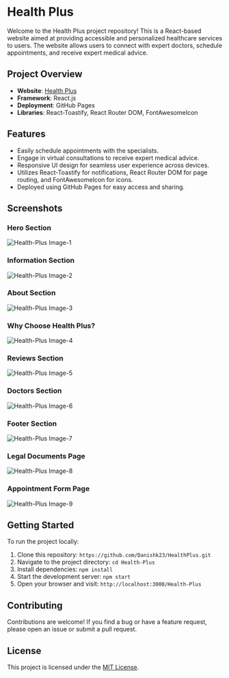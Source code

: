 # Health Plus

Welcome to the Health Plus project repository! This is a React-based website aimed at providing accessible and personalized healthcare services to users. The website allows users to connect with expert doctors, schedule appointments, and receive expert medical advice.

## Project Overview

- **Website**: [Health Plus]("http://localhost:3001/Health-Plus")
- **Framework**: React.js
- **Deployment**: GitHub Pages
- **Libraries**: React-Toastify, React Router DOM, FontAwesomeIcon

## Features

- Easily schedule appointments with the specialists.
- Engage in virtual consultations to receive expert medical advice.
- Responsive UI design for seamless user experience across devices.
- Utilizes React-Toastify for notifications, React Router DOM for page routing, and FontAwesomeIcon for icons.
- Deployed using GitHub Pages for easy access and sharing.

## Screenshots

### Hero Section

![Health-Plus Image-1](https://i.postimg.cc/0Q4839KN/Health-Plus-Image1.png)

### Information Section

![Health-Plus Image-2](https://i.postimg.cc/zvRJY4TF/Health-Plus-Image2.png)

### About Section

![Health-Plus Image-3](https://i.postimg.cc/8zGrwbV0/Health-Plus-Image3.png)

### Why Choose Health Plus?

![Health-Plus Image-4](https://i.postimg.cc/fknMz5Kn/Health-Plus-Image4.png)

### Reviews Section

![Health-Plus Image-5](https://i.postimg.cc/xjkHdCRt/Health-Plus-Image5.png)

### Doctors Section

![Health-Plus Image-6](https://i.postimg.cc/8PM6h0xv/Health-Plus-Image6.png)

### Footer Section

![Health-Plus Image-7](https://i.postimg.cc/sftWGrHy/Health-Plus-Image7.png)

### Legal Documents Page

![Health-Plus Image-8](https://i.postimg.cc/FKskXszb/Health-Plus-Image8.png)

### Appointment Form Page

![Health-Plus Image-9](https://i.postimg.cc/2SxLtBk8/Health-Plus-Image9.png)


## Getting Started

To run the project locally:

1. Clone this repository: `https://github.com/Danishk23/HealthPlus.git`
2. Navigate to the project directory: `cd Health-Plus`
3. Install dependencies: `npm install`
4. Start the development server: `npm start`
5. Open your browser and visit: `http://localhost:3000/Health-Plus`

## Contributing

Contributions are welcome! If you find a bug or have a feature request, please open an issue or submit a pull request.

## License

This project is licensed under the [MIT License](./LICENSE "Project LICENSE").
